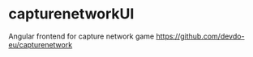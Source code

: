 # capturenetworkUI
Angular frontend for capture network game
https://github.com/devdo-eu/capturenetwork
